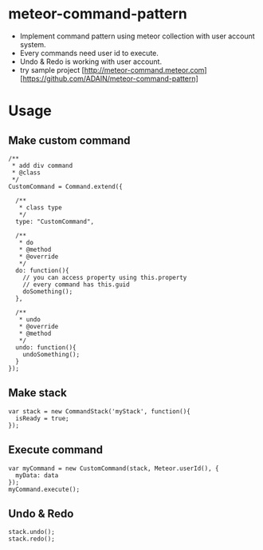 # meteor-command-pattern
- Implement command pattern using meteor collection with user account system.
- Every commands need user id to execute.
- Undo & Redo is working with user account.
- try sample project [http://meteor-command.meteor.com] [https://github.com/ADAIN/meteor-command-pattern]

# Usage

## Make custom command        
    /**
     * add div command
     * @class
     */
    CustomCommand = Command.extend({
    
      /**
       * class type
       */
      type: "CustomCommand",
    
      /**
       * do
       * @method
       * @override
       */
      do: function(){
        // you can access property using this.property
        // every command has this.guid
        doSomething();
      },
    
      /**
       * undo
       * @override
       * @method
       */
      undo: function(){
        undoSomething();
      }
    });

## Make stack
    var stack = new CommandStack('myStack', function(){
      isReady = true;
    });

## Execute command
    var myCommand = new CustomCommand(stack, Meteor.userId(), {
      myData: data
    });
    myCommand.execute();

## Undo & Redo
    stack.undo();
    stack.redo();
    